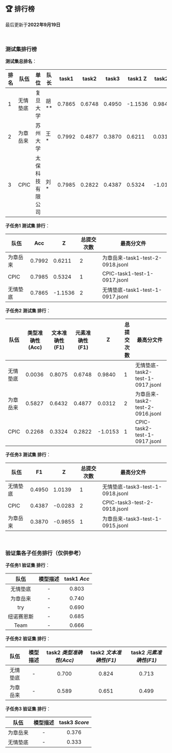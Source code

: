 
<br/>

## 🏆 排行榜

<p class="text-center">最后更新于<strong>2022年9月19日</strong></p>

<br/>

### 测试集排行榜

**测试集总排名**：

| 排名 | 队伍     | 单位             | 队长 | task1  | task2  | task3  | task1 Z | task2 Z | task3 Z | Z_mean  |
| ---- | -------- | ---------------- | ---- | ------ | ------ | ------ | ------- | ------- | ------- | ------- |
| 1    | 无情垫底 | 复旦大学         | 胡** | 0.7865 | 0.6748 | 0.4950 | -1.1536 | 0.9840  | 1.0139  | 0.2814  |
| 2    | 为章岳来 | 苏州大学         | 王*  | 0.7992 | 0.4877 | 0.3870 | 0.6211  | 0.0312  | -0.9855 | -0.1110 |
| 3    | CPIC     | 太保科技有限公司 | 刘*  | 0.7985 | 0.2822 | 0.4387 | 0.5324  | -1.0153 | -0.0283 | -0.1704 |


**子任务1 测试集 排行**：

| 队伍     | Acc | Z | 总提交次数 | 最高分文件                       |
| -------- | --------- | ------- | ---------- | -------------------------------- |
| 为章岳来 | 0.7992    | 0.6211  | 2          | 为章岳来-task1-test-2-0918.jsonl |
| CPIC     | 0.7985    | 0.5324  | 1          | CPIC-task1-test-1-0917.jsonl     |
| 无情垫底 | 0.7865    | -1.1536 | 2          | 无情垫底-task1-test-1-0917.jsonl |

**子任务2 测试集 排行**：

| 队伍     | 类型准确性(Acc) | 文本准确性(F1) | 元素准确性(F1) | Z | 总提交次数 | 最高分文件                       |
| -------- | ------- | ------- | ------- | ------- | ---------- | -------------------------------- |
| 无情垫底 | 0.0036  | 0.8075  | 0.6748  | 0.9840  | 1          | 无情垫底-task2-test-1-0917.jsonl |
| 为章岳来 | 0.5827  | 0.6432  | 0.4877  | 0.0312  | 2          | 为章岳来-task2-test-2-0916.jsonl |
| CPIC     | 0.2268  | 0.3324  | 0.2822  | -1.0153 | 1          | CPIC-task2-test-1-0917.jsonl     |

**子任务3 测试集 排行**：

| 队伍     | F1 | Z | 总提交次数 | 最高分文件                       |
| -------- | -------- | ------- | ---------- | -------------------------------- |
| 无情垫底 | 0.4950   | 1.0139  | 1          | 无情垫底-task3-test-1-0918.jsonl |
| CPIC     | 0.4387   | -0.0283 | 2          | CPIC-task3-test-2-0918.jsonl     |
| 为章岳来 | 0.3870   | -0.9855 | 1          | 为章岳来-task3-test-1-0915.jsonl |


<br/>

### 验证集各子任务排行（仅供参考）

<!-- ##### 子任务1、2 验证集 综合排行

| 队伍 | 模型描述 | task1 *Acc* | task2 *Score* | task1 *Z* | task2 *Z* | Z<sub>*mean*</sub> |
| :--: | :--: | :--: | :--: | :--: | :--: | :--: |
| - | - | - | - | - | - | - | -->

**子任务1 验证集 排行**：

| 队伍 | 模型描述 | task1 *Acc* |
| :--: | :--: | :--: |
| 无情垫底 | - | 0.803 |
| 为章岳来 | - | 0.740 |
| try | - | 0.690 |
| 纽诺赛恩斯 | - | 0.685 |
| Team | - | 0.666 |

**子任务2 验证集 排行**：

| 队伍 | 模型描述 | task2 *类型准确性(Acc)* | task2 *文本准确性(F1)* | task2 *元素准确性(F1)* |
| :--: | :--: | :--: | :--: | :--: |
| 无情垫底 | - | 0.700 | 0.824 | 0.713 |
| 为章岳来 | - | 0.589 | 0.651 | 0.499 |

**子任务3 验证集 排行**：

| 队伍 | 模型描述 | task3 *Score* |
| :--: | :--: | :--: |
| 为章岳来 | - | 0.376 |
| 无情垫底 | - | 0.333 |
